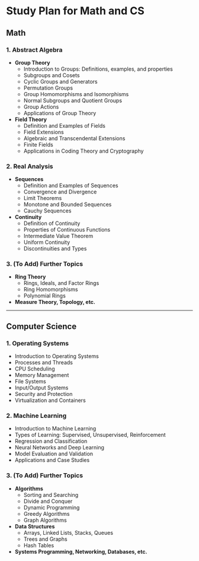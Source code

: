 # Study Plan for Math and CS

## Math

### 1. Abstract Algebra
- **Group Theory**
  - Introduction to Groups: Definitions, examples, and properties
  - Subgroups and Cosets
  - Cyclic Groups and Generators
  - Permutation Groups
  - Group Homomorphisms and Isomorphisms
  - Normal Subgroups and Quotient Groups
  - Group Actions
  - Applications of Group Theory
- **Field Theory**
  - Definition and Examples of Fields
  - Field Extensions
  - Algebraic and Transcendental Extensions
  - Finite Fields
  - Applications in Coding Theory and Cryptography

### 2. Real Analysis
- **Sequences**
  - Definition and Examples of Sequences
  - Convergence and Divergence
  - Limit Theorems
  - Monotone and Bounded Sequences
  - Cauchy Sequences
- **Continuity**
  - Definition of Continuity
  - Properties of Continuous Functions
  - Intermediate Value Theorem
  - Uniform Continuity
  - Discontinuities and Types

### 3. (To Add) Further Topics
- **Ring Theory**
  - Rings, Ideals, and Factor Rings
  - Ring Homomorphisms
  - Polynomial Rings
- **Measure Theory, Topology, etc.**

---

## Computer Science

### 1. Operating Systems
- Introduction to Operating Systems
- Processes and Threads
- CPU Scheduling
- Memory Management
- File Systems
- Input/Output Systems
- Security and Protection
- Virtualization and Containers

### 2. Machine Learning
- Introduction to Machine Learning
- Types of Learning: Supervised, Unsupervised, Reinforcement
- Regression and Classification
- Neural Networks and Deep Learning
- Model Evaluation and Validation
- Applications and Case Studies

### 3. (To Add) Further Topics
- **Algorithms**
  - Sorting and Searching
  - Divide and Conquer
  - Dynamic Programming
  - Greedy Algorithms
  - Graph Algorithms
- **Data Structures**
  - Arrays, Linked Lists, Stacks, Queues
  - Trees and Graphs
  - Hash Tables
- **Systems Programming, Networking, Databases, etc.**